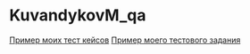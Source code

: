 # KuvandykovM_qa
[Пример моих тест кейсов](https://docs.google.com/spreadsheets/d/1BooTV9bj-PkWRcbDC2m0ADzHc7rN_tXY_cgjvKVrRuQ/edit?usp=sharing)
[Пример моего тестового задания](https://docs.google.com/spreadsheets/d/1YPnnna_cP1RP697IvJ2Zj7jP-xTERRhAF5Lnhxs9pB0/edit?usp=sharing)